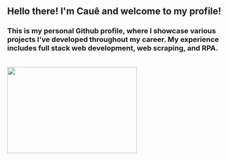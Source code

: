 <!-- Find more icons => https://github.com/tandpfun/skill-icons -->
<h2 align="left">Hello there! I'm Cauê and welcome to my profile!</h2>
<h3>This is my personal Github profile, where I showcase various projects I've developed throughout my career. My experience includes full stack web development, web scraping, and RPA.
</h3><br>
   
<img height="200em" width="300" src="https://github-readme-stats.vercel.app/api/top-langs/?username=caueoliveiraaa&layout=compact&langs_count=100&theme=dracula" style="display: inline-block;"/>


